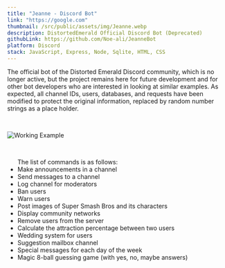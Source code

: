 ```yaml
---
title: "Jeanne - Discord Bot"
link: "https://google.com"
thumbnail: /src/public/assets/img/Jeanne.webp
description: DistortedEmerald Official Discord Bot (Deprecated)
githubLink: https://github.com/Noe-ali/JeanneBot
platform: Discord
stack: JavaScript, Express, Node, Sqlite, HTML, CSS
---
```


The official bot of the Distorted Emerald Discord community, which is no longer active, but the project remains here for future development and for other bot developers who are interested in looking at similar examples. As expected, all channel IDs, users, databases, and requests have been modified to protect the original information, replaced by random number strings as a place holder.

<br>

![Working Example](https://user-images.githubusercontent.com/95829890/247707915-8ea3bffe-5e44-4ebd-b1df-5475a3507b40.png)

<br>
<ul>
The list of commands is as follows:
<li>Make announcements in a channel</li>
<li>Send messages to a channel</li>
<li> Log channel for moderators</li>
<li> Ban users</li>
<li> Warn users</li>
<li> Post images of Super Smash Bros and its characters</li>
<li> Display community networks</li>
<li> Remove users from the server</li>
<li> Calculate the attraction percentage between two users</li>
<li> Wedding system for users</li>
<li> Suggestion mailbox channel</li>
<li> Special messages for each day of the week</li>
<li> Magic 8-ball guessing game (with yes, no, maybe answers)</li>
</ul>
